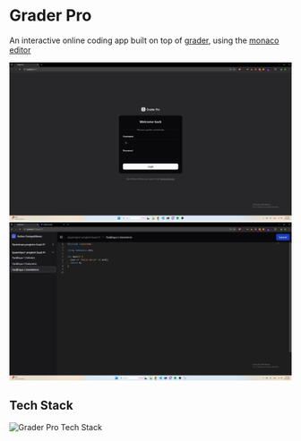 # Grader Pro
An interactive online coding app built on top of [grader](http://grader.ntua.gr), using the [monaco editor](https://github.com/microsoft/monaco-editor)

![Landing Page](/for-readme/landing-page.png)
![App Page](/for-readme/app.png)

## Tech Stack
![Grader Pro Tech Stack](https://github-readme-tech-stack.vercel.app/api/cards?title=Grader+Pro+Tech+Stack&lineCount=2&line1=react%2Creact%2C004aff%3Btypescript%2Ctypescript%2C00f6ff%3Btailwindcss%2Ctailwind+css%2C0037ff%&line2=3Bshadcnui%2Cshadcn%2Fui%2C000000%3Bpython%2Cpython%2Ce7c700%3Bflask%2Cflask%2Cd500ff%3B)

